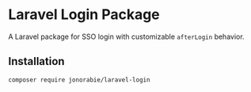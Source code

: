 # Laravel Login Package

A Laravel package for SSO login with customizable `afterLogin` behavior.

## Installation

```bash
composer require jonorabie/laravel-login